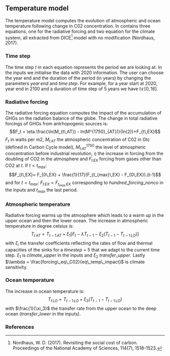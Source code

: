 ## Temperature model

The temperature model computes the evolution of atmospheric and ocean temperature following change in C02 concentration. In contains three equations, one for the radiative forcing and two equation for the climate system, all extracted from DICE[^1] model with no modification (Nordhaus, 2017).

### Time step

The time step $t$ in each equation represents the period we are looking at. In the inputs we initialise the data with 2020 information. The user can choose the year end and the duration of the period (in years) by changing the parameters $year\, end$ and $time \,step$. For example, for a year start at 2020, year end in 2100 and a duration of time step of 5 years we have $t \, \epsilon \,[0, 16]$.

### Radiative forcing

The radiative forcing equation computes the impact of the accumulation of GHGs on the radiation balance of the globe. The change in total radiative forcings of GHGs from antrhopogenic sources is:
$$F_t = \eta.\frac{\ln(M_{t\,AT}) - ln(M^{1750}_{AT})}{ln(2)}+F_{t\,EX}$$
$F_t$ in watts per m2, $M_{t\,AT}$ the atmospheric concentration of C02 in Gtc (defined in Carbon Cycle model), $M^{1750}_{t\,AT}$ the level of atmospheric concentration before industrial revolution, $\eta$ the increase in forcing from the doubling of CO2 in the atmosphere and $F_{t\,EX}$ forcing from gases other than CO2 at $t$.
If $t < t_{max}$:
$$F_{t\,EX}= F_{0\,EX} + \frac{1}{17}(F_{t_{max}\,EX} - F_{0\,EX}).(t-1)$$
and for $t = t_{max}:\:F_{t\,EX}= F_{t_{max}\,EX}$ corresponding to $hundred\_forcing\_nonco$ in the inputs and $t_{max}$ the last period.

### Atmospheric temperature

Radiative forcing warms up the atmosphere which leads to a warm up in the upper ocean and then the lower ocean. The increase in atmospheric temperature in degree celsius is:
$$T_{t\,AT} = T_{t-1\,AT} + \xi_1[F_t - \lambda T_{t-1} - \xi_2(T_{t-1} - T_{t-1\,LO})]$$
with $\xi_i$ the transfer coefficients reflecting the rates of flow and thermal capacities of the sinks for a $time step$ = 5 that we adapt to the current time step. $\xi_1$ is $climate\_upper$ in the inputs and $\xi_2$ $transfer\_upper$. Lastly $\lambda  = \frac{forcing\_eq\_C02}{eq\_temp\_impact}$ is climate sensitivity.

### Ocean temperature

The increase in ocean temperature is:
$$T_{t\,LO} = T_{t-1\,LO} + \xi_3(T_{t-1} - T_{t-1\,LO})$$
with $\frac{1}{\xi_3}$ the transfer rate from the upper ocean to the deep ocean ($transfer\_lower$ in the inputs).

### References

[^1]: Nordhaus, W. D. (2017). Revisiting the social cost of carbon. Proceedings of the National Academy of Sciences, 114(7), 1518-1523.
